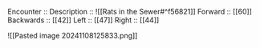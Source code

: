 Encounter :: 
Description :: ![[Rats in the Sewer#^f56821]]
Forward :: [[60]]
Backwards :: [[42]]
Left :: [[47]]
Right :: [[44]]

![[Pasted image 20241108125833.png]]